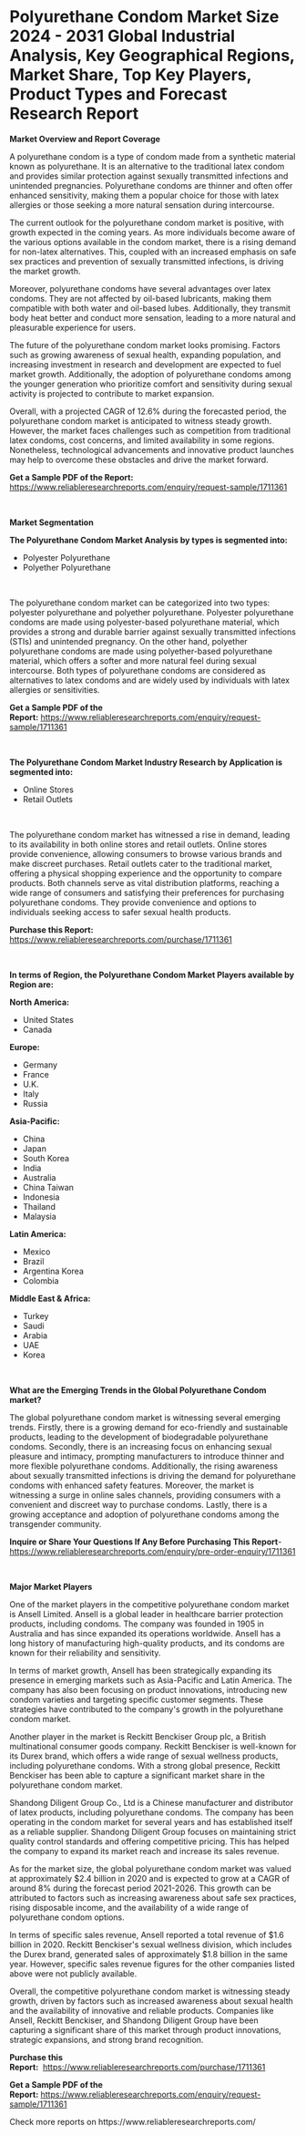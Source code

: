 <p><h1>Polyurethane Condom Market Size 2024 - 2031 Global Industrial Analysis, Key Geographical Regions, Market Share, Top Key Players, Product Types and Forecast Research Report</h1></p><p><strong>Market Overview and Report Coverage</strong></p>
<p><p>A polyurethane condom is a type of condom made from a synthetic material known as polyurethane. It is an alternative to the traditional latex condom and provides similar protection against sexually transmitted infections and unintended pregnancies. Polyurethane condoms are thinner and often offer enhanced sensitivity, making them a popular choice for those with latex allergies or those seeking a more natural sensation during intercourse.</p><p>The current outlook for the polyurethane condom market is positive, with growth expected in the coming years. As more individuals become aware of the various options available in the condom market, there is a rising demand for non-latex alternatives. This, coupled with an increased emphasis on safe sex practices and prevention of sexually transmitted infections, is driving the market growth.</p><p>Moreover, polyurethane condoms have several advantages over latex condoms. They are not affected by oil-based lubricants, making them compatible with both water and oil-based lubes. Additionally, they transmit body heat better and conduct more sensation, leading to a more natural and pleasurable experience for users.</p><p>The future of the polyurethane condom market looks promising. Factors such as growing awareness of sexual health, expanding population, and increasing investment in research and development are expected to fuel market growth. Additionally, the adoption of polyurethane condoms among the younger generation who prioritize comfort and sensitivity during sexual activity is projected to contribute to market expansion.</p><p>Overall, with a projected CAGR of 12.6% during the forecasted period, the polyurethane condom market is anticipated to witness steady growth. However, the market faces challenges such as competition from traditional latex condoms, cost concerns, and limited availability in some regions. Nonetheless, technological advancements and innovative product launches may help to overcome these obstacles and drive the market forward.</p></p>
<p><strong>Get a Sample PDF of the Report:</strong> <a href="https://www.reliableresearchreports.com/enquiry/request-sample/1711361">https://www.reliableresearchreports.com/enquiry/request-sample/1711361</a></p>
<p>&nbsp;</p>
<p><strong>Market Segmentation</strong></p>
<p><strong>The Polyurethane Condom Market Analysis by types is segmented into:</strong></p>
<p><ul><li>Polyester Polyurethane</li><li>Polyether Polyurethane</li></ul></p>
<p>&nbsp;</p>
<p><p>The polyurethane condom market can be categorized into two types: polyester polyurethane and polyether polyurethane. Polyester polyurethane condoms are made using polyester-based polyurethane material, which provides a strong and durable barrier against sexually transmitted infections (STIs) and unintended pregnancy. On the other hand, polyether polyurethane condoms are made using polyether-based polyurethane material, which offers a softer and more natural feel during sexual intercourse. Both types of polyurethane condoms are considered as alternatives to latex condoms and are widely used by individuals with latex allergies or sensitivities.</p></p>
<p><strong>Get a Sample PDF of the Report:</strong>&nbsp;<a href="https://www.reliableresearchreports.com/enquiry/request-sample/1711361">https://www.reliableresearchreports.com/enquiry/request-sample/1711361</a></p>
<p>&nbsp;</p>
<p><strong>The Polyurethane Condom Market Industry Research by Application is segmented into:</strong></p>
<p><ul><li>Online Stores</li><li>Retail Outlets</li></ul></p>
<p>&nbsp;</p>
<p><p>The polyurethane condom market has witnessed a rise in demand, leading to its availability in both online stores and retail outlets. Online stores provide convenience, allowing consumers to browse various brands and make discreet purchases. Retail outlets cater to the traditional market, offering a physical shopping experience and the opportunity to compare products. Both channels serve as vital distribution platforms, reaching a wide range of consumers and satisfying their preferences for purchasing polyurethane condoms. They provide convenience and options to individuals seeking access to safer sexual health products.</p></p>
<p><strong>Purchase this Report:</strong>&nbsp; <a href="https://www.reliableresearchreports.com/purchase/1711361">https://www.reliableresearchreports.com/purchase/1711361</a></p>
<p>&nbsp;</p>
<p><strong>In terms of Region, the Polyurethane Condom Market Players available by Region are:</strong></p>
<p>
    <p> <strong> North America: </strong>
        <ul>
            <li>United States</li>
            <li>Canada</li>
        </ul>
        </p> 
    <p> <strong> Europe: </strong>
        <ul>
            <li>Germany</li>
            <li>France</li>
            <li>U.K.</li>
            <li>Italy</li>
            <li>Russia</li>
        </ul>
        </p> 
    <p> <strong> Asia-Pacific: </strong>
        <ul>
            <li>China</li>
            <li>Japan</li>
            <li>South Korea</li>
            <li>India</li>
            <li>Australia</li>
            <li>China Taiwan</li>
            <li>Indonesia</li>
            <li>Thailand</li>
            <li>Malaysia</li>
        </ul>
        </p> 
    <p> <strong> Latin America: </strong>
        <ul>
            <li>Mexico</li>
            <li>Brazil</li>
            <li>Argentina Korea</li>
            <li>Colombia</li>
        </ul>
        </p> 
    <p> <strong> Middle East & Africa: </strong>
        <ul>
            <li>Turkey</li>
            <li>Saudi</li>
            <li>Arabia</li>
            <li>UAE</li>
            <li>Korea</li>
        </ul>
    </p>
    </p>
<p>&nbsp;</p>
<p><strong>What are the Emerging Trends in the Global Polyurethane Condom market?</strong></p>
<p><p>The global polyurethane condom market is witnessing several emerging trends. Firstly, there is a growing demand for eco-friendly and sustainable products, leading to the development of biodegradable polyurethane condoms. Secondly, there is an increasing focus on enhancing sexual pleasure and intimacy, prompting manufacturers to introduce thinner and more flexible polyurethane condoms. Additionally, the rising awareness about sexually transmitted infections is driving the demand for polyurethane condoms with enhanced safety features. Moreover, the market is witnessing a surge in online sales channels, providing consumers with a convenient and discreet way to purchase condoms. Lastly, there is a growing acceptance and adoption of polyurethane condoms among the transgender community.</p></p>
<p><strong>Inquire or Share Your Questions If Any Before Purchasing This Report</strong>- <a href="https://www.reliableresearchreports.com/enquiry/pre-order-enquiry/1711361">https://www.reliableresearchreports.com/enquiry/pre-order-enquiry/1711361</a></p>
<p>&nbsp;</p>
<p><strong>Major Market Players</strong></p>
<p><p>One of the market players in the competitive polyurethane condom market is Ansell Limited. Ansell is a global leader in healthcare barrier protection products, including condoms. The company was founded in 1905 in Australia and has since expanded its operations worldwide. Ansell has a long history of manufacturing high-quality products, and its condoms are known for their reliability and sensitivity.</p><p>In terms of market growth, Ansell has been strategically expanding its presence in emerging markets such as Asia-Pacific and Latin America. The company has also been focusing on product innovations, introducing new condom varieties and targeting specific customer segments. These strategies have contributed to the company's growth in the polyurethane condom market.</p><p>Another player in the market is Reckitt Benckiser Group plc, a British multinational consumer goods company. Reckitt Benckiser is well-known for its Durex brand, which offers a wide range of sexual wellness products, including polyurethane condoms. With a strong global presence, Reckitt Benckiser has been able to capture a significant market share in the polyurethane condom market.</p><p>Shandong Diligent Group Co., Ltd is a Chinese manufacturer and distributor of latex products, including polyurethane condoms. The company has been operating in the condom market for several years and has established itself as a reliable supplier. Shandong Diligent Group focuses on maintaining strict quality control standards and offering competitive pricing. This has helped the company to expand its market reach and increase its sales revenue.</p><p>As for the market size, the global polyurethane condom market was valued at approximately $2.4 billion in 2020 and is expected to grow at a CAGR of around 8% during the forecast period 2021-2026. This growth can be attributed to factors such as increasing awareness about safe sex practices, rising disposable income, and the availability of a wide range of polyurethane condom options.</p><p>In terms of specific sales revenue, Ansell reported a total revenue of $1.6 billion in 2020. Reckitt Benckiser's sexual wellness division, which includes the Durex brand, generated sales of approximately $1.8 billion in the same year. However, specific sales revenue figures for the other companies listed above were not publicly available.</p><p>Overall, the competitive polyurethane condom market is witnessing steady growth, driven by factors such as increased awareness about sexual health and the availability of innovative and reliable products. Companies like Ansell, Reckitt Benckiser, and Shandong Diligent Group have been capturing a significant share of this market through product innovations, strategic expansions, and strong brand recognition.</p></p>
<p><strong>Purchase this Report:</strong>&nbsp;&nbsp;<a href="https://www.reliableresearchreports.com/purchase/1711361">https://www.reliableresearchreports.com/purchase/1711361</a></p>
<p></p>
<p><strong>Get a Sample PDF of the Report:</strong>&nbsp;<a href="https://www.reliableresearchreports.com/enquiry/request-sample/1711361">https://www.reliableresearchreports.com/enquiry/request-sample/1711361</a></p>
<p>Check more reports on https://www.reliableresearchreports.com/</p>